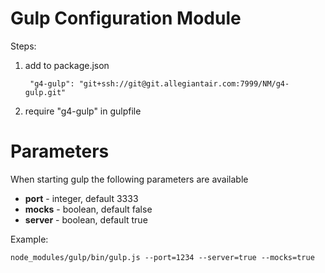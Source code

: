 Gulp Configuration Module
=======================================

Steps:

1. add to package.json

        "g4-gulp": "git+ssh://git@git.allegiantair.com:7999/NM/g4-gulp.git"

2. require "g4-gulp" in gulpfile

Parameters
==========

When starting gulp the following parameters are available
 * **port** - integer, default 3333
 * **mocks** - boolean, default false
 * **server** - boolean, default true

Example:

    node_modules/gulp/bin/gulp.js --port=1234 --server=true --mocks=true
